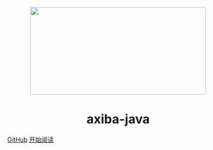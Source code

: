 <p align="center">
<img src="https://static01.imgkr.com/temp/f1f34cfc956b471c92d883ffa2b1d228.JPG" width="400" height="200"/>
</p>
<h1 align="center">axiba-java</h1>

[GitHub](https://github.com/Snailclimb/docsify-demo)
[开始阅读](#axiba-java)